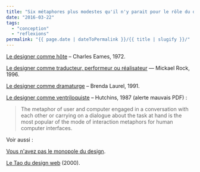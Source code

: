 ```yaml
---
title: "Six métaphores plus modestes qu'il n'y parait pour le rôle du designer"
date: "2016-03-22"
tags:
  - "conception"
  - "reflexions"
permalink: "{{ page.date | dateToPermalink }}/{{ title | slugify }}/"
---
```


[Le designer comme hôte](http://www.eamesoffice.com/the-work/the-guest-host-relationship/) – Charles Eames, 1972.

[Le designer comme traducteur, performeur ou réalisateur](http://2x4.org/ideas/22/designer-as-author/) — Mickael Rock, 1996.

[Le designer comme dramaturge](http://www.jnd.org/dn.mss/foreword_computers_.html) – Brenda Laurel, 1991.

[Le designer comme ventriloquiste](http://www.it.hiof.no/interaction-design/papers/hutchins1987mfi.pdf) – Hutchins, 1987 (alerte mauvais PDF) :

> The metaphor of user and computer engaged in a conversation with each other or carrying on a dialogue about the task at hand is the most popular of the mode of interaction metaphors for human computer interfaces.

Voir aussi :

[Vous n'avez pas le monopole du design](http://toutcequibouge.net/2014/09/vous-navez-pas-le-monopole-du-design/).

[Le Tao du design web](http://www.pompage.net/traduction/dao) (2000).
